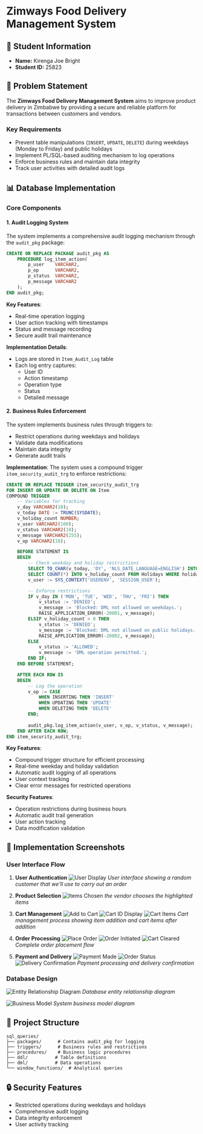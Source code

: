 # Zimways Food Delivery Management System

## 👥 Student Information
- **Name:** Kirenga Joe Bright  
- **Student ID:** 25823

## 📝 Problem Statement

The **Zimways Food Delivery Management System** aims to improve product delivery in Zimbabwe by providing a secure and reliable platform for transactions between customers and vendors.

### Key Requirements
- Prevent table manipulations (`INSERT`, `UPDATE`, `DELETE`) during weekdays (Monday to Friday) and public holidays
- Implement PL/SQL-based auditing mechanism to log operations
- Enforce business rules and maintain data integrity
- Track user activities with detailed audit logs

## 📊 Database Implementation

### Core Components

#### 1. Audit Logging System
The system implements a comprehensive audit logging mechanism through the `audit_pkg` package:

```sql
CREATE OR REPLACE PACKAGE audit_pkg AS
    PROCEDURE log_item_action(
        p_user    VARCHAR2,
        p_op      VARCHAR2,
        p_status  VARCHAR2,
        p_message VARCHAR2
    );
END audit_pkg;
```

**Key Features**:
- Real-time operation logging
- User action tracking with timestamps
- Status and message recording
- Secure audit trail maintenance

**Implementation Details**:
- Logs are stored in `Item_Audit_Log` table
- Each log entry captures:
  - User ID
  - Action timestamp
  - Operation type
  - Status
  - Detailed message

#### 2. Business Rules Enforcement
The system implements business rules through triggers to:
- Restrict operations during weekdays and holidays
- Validate data modifications
- Maintain data integrity
- Generate audit trails

**Implementation**:
The system uses a compound trigger `item_security_audit_trg` to enforce restrictions:

```sql
CREATE OR REPLACE TRIGGER item_security_audit_trg
FOR INSERT OR UPDATE OR DELETE ON Item
COMPOUND TRIGGER
    -- Variables for tracking
    v_day VARCHAR2(10);
    v_today DATE := TRUNC(SYSDATE);
    v_holiday_count NUMBER;
    v_user VARCHAR2(100);
    v_status VARCHAR2(10);
    v_message VARCHAR2(255);
    v_op VARCHAR2(10);

    BEFORE STATEMENT IS
    BEGIN
        -- Check weekday and holiday restrictions
        SELECT TO_CHAR(v_today, 'DY', 'NLS_DATE_LANGUAGE=ENGLISH') INTO v_day FROM dual;
        SELECT COUNT(*) INTO v_holiday_count FROM Holidays WHERE holiday_date = v_today;
        v_user := SYS_CONTEXT('USERENV', 'SESSION_USER');

        -- Enforce restrictions
        IF v_day IN ('MON', 'TUE', 'WED', 'THU', 'FRI') THEN
            v_status := 'DENIED';
            v_message := 'Blocked: DML not allowed on weekdays.';
            RAISE_APPLICATION_ERROR(-20001, v_message);
        ELSIF v_holiday_count > 0 THEN
            v_status := 'DENIED';
            v_message := 'Blocked: DML not allowed on public holidays.';
            RAISE_APPLICATION_ERROR(-20002, v_message);
        ELSE
            v_status := 'ALLOWED';
            v_message := 'DML operation permitted.';
        END IF;
    END BEFORE STATEMENT;

    AFTER EACH ROW IS
    BEGIN
        -- Log the operation
        v_op := CASE 
            WHEN INSERTING THEN 'INSERT'
            WHEN UPDATING THEN 'UPDATE'
            WHEN DELETING THEN 'DELETE'
        END;
        
        audit_pkg.log_item_action(v_user, v_op, v_status, v_message);
    END AFTER EACH ROW;
END item_security_audit_trg;
```

**Key Features**:
- Compound trigger structure for efficient processing
- Real-time weekday and holiday validation
- Automatic audit logging of all operations
- User context tracking
- Clear error messages for restricted operations

**Security Features**:
- Operation restrictions during business hours
- Automatic audit trail generation
- User action tracking
- Data modification validation

## 📸 Implementation Screenshots

### User Interface Flow
1. **User Authentication**
   ![User Display](screenshots/user_display.PNG)
   *User interface showing a random customer that we'll use to carry out an order*

2. **Product Selection**
   ![Items Chosen](screenshots/items_chosen.PNG)
   *the vendor chooses the highlighted items*

3. **Cart Management**
   ![Add to Cart](screenshots/add_items_to_cart.PNG)
   ![Cart ID Display](screenshots/displays_cartId.PNG)
   ![Cart Items](screenshots/cart_items.PNG)
   *Cart management process showing item addition and cart items after addition*

4. **Order Processing**
   ![Place Order](screenshots/place_order_with_customer_id.PNG)
   ![Order Initiated](screenshots/order_initiated.PNG)
   ![Cart Cleared](screenshots/cart_items_cleared.PNG)
   *Complete order placement flow*

5. **Payment and Delivery**
   ![Payment Made](screenshots/payment_made.PNG)
   ![Order Status](screenshots/order_status_after_payment.PNG)
   ![Delivery Confirmation](screenshots/delivered_product.PNG)
   *Payment processing and delivery confirmation*

### Database Design
![Entity Relationship Diagram](screenshots/zimways_entity_relationship.drawio.png)
*Database entity relationship diagram*

![Business Model](screenshots/zimways_business_model.drawio.png)
*System business model diagram*

## 📁 Project Structure
```
sql_queries/
├── packages/      # Contains audit_pkg for logging
├── triggers/      # Business rules and restrictions
├── procedures/    # Business logic procedures
├── ddl/          # Table definitions
├── dml/          # Data operations
└── window_functions/  # Analytical queries
```

## 🔒 Security Features
- Restricted operations during weekdays and holidays
- Comprehensive audit logging
- Data integrity enforcement
- User activity tracking